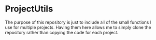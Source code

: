 # ProjectUtils
The purpose of this repository is just to include all of the small functions I use for multiple projects. Having them here allows me to simply clone the repository rather than copying the code for each project.
